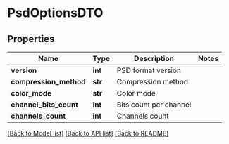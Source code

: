 # PsdOptionsDTO

## Properties
Name | Type | Description | Notes
------------ | ------------- | ------------- | -------------
**version** | **int** | PSD format version | 
**compression_method** | **str** | Compression method | 
**color_mode** | **str** | Color mode | 
**channel_bits_count** | **int** | Bits count per channel | 
**channels_count** | **int** | Channels count | 

[[Back to Model list]](../README.md#documentation-for-models) [[Back to API list]](../README.md#documentation-for-api-endpoints) [[Back to README]](../README.md)


